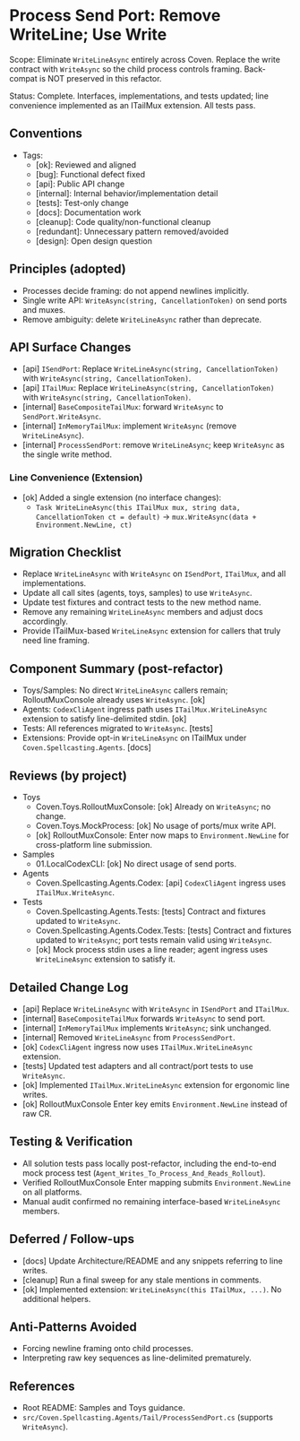 # Process Send Port: Remove WriteLine; Use Write

Scope: Eliminate `WriteLineAsync` entirely across Coven. Replace the write contract with `WriteAsync` so the child process controls framing. Back-compat is NOT preserved in this refactor.

Status: Complete. Interfaces, implementations, and tests updated; line convenience implemented as an ITailMux extension. All tests pass.

## Conventions
- Tags:
  - [ok]: Reviewed and aligned
  - [bug]: Functional defect fixed
  - [api]: Public API change
  - [internal]: Internal behavior/implementation detail
  - [tests]: Test-only change
  - [docs]: Documentation work
  - [cleanup]: Code quality/non-functional cleanup
  - [redundant]: Unnecessary pattern removed/avoided
  - [design]: Open design question

## Principles (adopted)
- Processes decide framing: do not append newlines implicitly.
- Single write API: `WriteAsync(string, CancellationToken)` on send ports and muxes.
- Remove ambiguity: delete `WriteLineAsync` rather than deprecate.

## API Surface Changes
- [api] `ISendPort`: Replace `WriteLineAsync(string, CancellationToken)` with `WriteAsync(string, CancellationToken)`.
- [api] `ITailMux`: Replace `WriteLineAsync(string, CancellationToken)` with `WriteAsync(string, CancellationToken)`.
- [internal] `BaseCompositeTailMux`: forward `WriteAsync` to `SendPort.WriteAsync`.
- [internal] `InMemoryTailMux`: implement `WriteAsync` (remove `WriteLineAsync`).
- [internal] `ProcessSendPort`: remove `WriteLineAsync`; keep `WriteAsync` as the single write method.

### Line Convenience (Extension)
- [ok] Added a single extension (no interface changes):
  - `Task WriteLineAsync(this ITailMux mux, string data, CancellationToken ct = default)` → `mux.WriteAsync(data + Environment.NewLine, ct)`

## Migration Checklist
- Replace `WriteLineAsync` with `WriteAsync` on `ISendPort`, `ITailMux`, and all implementations.
- Update all call sites (agents, toys, samples) to use `WriteAsync`.
- Update test fixtures and contract tests to the new method name.
- Remove any remaining `WriteLineAsync` members and adjust docs accordingly.
- Provide ITailMux-based `WriteLineAsync` extension for callers that truly need line framing.

## Component Summary (post-refactor)
- Toys/Samples: No direct `WriteLineAsync` callers remain; RolloutMuxConsole already uses `WriteAsync`. [ok]
- Agents: `CodexCliAgent` ingress path uses `ITailMux.WriteLineAsync` extension to satisfy line-delimited stdin. [ok]
- Tests: All references migrated to `WriteAsync`. [tests]
- Extensions: Provide opt-in `WriteLineAsync` on ITailMux under `Coven.Spellcasting.Agents`. [docs]

## Reviews (by project)
- Toys
  - Coven.Toys.RolloutMuxConsole: [ok] Already on `WriteAsync`; no change.
  - Coven.Toys.MockProcess: [ok] No usage of ports/mux write API.
  - [ok] RolloutMuxConsole: Enter now maps to `Environment.NewLine` for cross-platform line submission.
- Samples
  - 01.LocalCodexCLI: [ok] No direct usage of send ports.
- Agents
  - Coven.Spellcasting.Agents.Codex: [api] `CodexCliAgent` ingress uses `ITailMux.WriteAsync`.
- Tests
  - Coven.Spellcasting.Agents.Tests: [tests] Contract and fixtures updated to `WriteAsync`.
  - Coven.Spellcasting.Agents.Codex.Tests: [tests] Contract and fixtures updated to `WriteAsync`; port tests remain valid using `WriteAsync`.
  - [ok] Mock process stdin uses a line reader; agent ingress uses `WriteLineAsync` extension to satisfy it.

## Detailed Change Log
- [api] Replace `WriteLineAsync` with `WriteAsync` in `ISendPort` and `ITailMux`.
- [internal] `BaseCompositeTailMux` forwards `WriteAsync` to send port.
- [internal] `InMemoryTailMux` implements `WriteAsync`; sink unchanged.
- [internal] Removed `WriteLineAsync` from `ProcessSendPort`.
- [ok] `CodexCliAgent` ingress now uses `ITailMux.WriteLineAsync` extension.
- [tests] Updated test adapters and all contract/port tests to use `WriteAsync`.
- [ok] Implemented `ITailMux.WriteLineAsync` extension for ergonomic line writes.
- [ok] RolloutMuxConsole Enter key emits `Environment.NewLine` instead of raw CR.

## Testing & Verification
- All solution tests pass locally post-refactor, including the end-to-end mock process test (`Agent_Writes_To_Process_And_Reads_Rollout`).
- Verified RolloutMuxConsole Enter mapping submits `Environment.NewLine` on all platforms.
- Manual audit confirmed no remaining interface-based `WriteLineAsync` members.

## Deferred / Follow-ups
- [docs] Update Architecture/README and any snippets referring to line writes.
- [cleanup] Run a final sweep for any stale mentions in comments.
- [ok] Implemented extension: `WriteLineAsync(this ITailMux, ...)`. No additional helpers.

## Anti-Patterns Avoided
- Forcing newline framing onto child processes.
- Interpreting raw key sequences as line-delimited prematurely.

## References
- Root README: Samples and Toys guidance.
- `src/Coven.Spellcasting.Agents/Tail/ProcessSendPort.cs` (supports `WriteAsync`).
